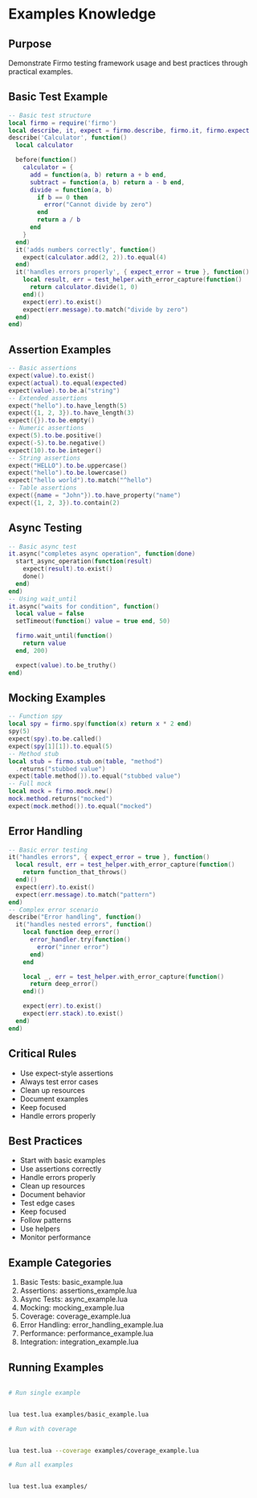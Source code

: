 # Examples Knowledge


## Purpose


Demonstrate Firmo testing framework usage and best practices through practical examples.

## Basic Test Example



```lua
-- Basic test structure
local firmo = require('firmo')
local describe, it, expect = firmo.describe, firmo.it, firmo.expect
describe('Calculator', function()
  local calculator

  before(function()
    calculator = {
      add = function(a, b) return a + b end,
      subtract = function(a, b) return a - b end,
      divide = function(a, b)
        if b == 0 then
          error("Cannot divide by zero")
        end
        return a / b
      end
    }
  end)
  it('adds numbers correctly', function()
    expect(calculator.add(2, 2)).to.equal(4)
  end)
  it('handles errors properly', { expect_error = true }, function()
    local result, err = test_helper.with_error_capture(function()
      return calculator.divide(1, 0)
    end)()
    expect(err).to.exist()
    expect(err.message).to.match("divide by zero")
  end)
end)
```



## Assertion Examples



```lua
-- Basic assertions
expect(value).to.exist()
expect(actual).to.equal(expected)
expect(value).to.be.a("string")
-- Extended assertions
expect("hello").to.have_length(5)
expect({1, 2, 3}).to.have_length(3)
expect({}).to.be.empty()
-- Numeric assertions
expect(5).to.be.positive()
expect(-5).to.be.negative()
expect(10).to.be.integer()
-- String assertions
expect("HELLO").to.be.uppercase()
expect("hello").to.be.lowercase()
expect("hello world").to.match("^hello")
-- Table assertions
expect({name = "John"}).to.have_property("name")
expect({1, 2, 3}).to.contain(2)
```



## Async Testing



```lua
-- Basic async test
it.async("completes async operation", function(done)
  start_async_operation(function(result)
    expect(result).to.exist()
    done()
  end)
end)
-- Using wait_until
it.async("waits for condition", function()
  local value = false
  setTimeout(function() value = true end, 50)

  firmo.wait_until(function() 
    return value 
  end, 200)

  expect(value).to.be_truthy()
end)
```



## Mocking Examples



```lua
-- Function spy
local spy = firmo.spy(function(x) return x * 2 end)
spy(5)
expect(spy).to.be.called()
expect(spy[1][1]).to.equal(5)
-- Method stub
local stub = firmo.stub.on(table, "method")
  .returns("stubbed value")
expect(table.method()).to.equal("stubbed value")
-- Full mock
local mock = firmo.mock.new()
mock.method.returns("mocked")
expect(mock.method()).to.equal("mocked")
```



## Error Handling



```lua
-- Basic error testing
it("handles errors", { expect_error = true }, function()
  local result, err = test_helper.with_error_capture(function()
    return function_that_throws()
  end)()
  expect(err).to.exist()
  expect(err.message).to.match("pattern")
end)
-- Complex error scenario
describe("Error handling", function()
  it("handles nested errors", function()
    local function deep_error()
      error_handler.try(function()
        error("inner error")
      end)
    end

    local _, err = test_helper.with_error_capture(function()
      return deep_error()
    end)()

    expect(err).to.exist()
    expect(err.stack).to.exist()
  end)
end)
```



## Critical Rules



- Use expect-style assertions
- Always test error cases
- Clean up resources
- Document examples
- Keep focused
- Handle errors properly


## Best Practices



- Start with basic examples
- Use assertions correctly
- Handle errors properly
- Clean up resources
- Document behavior
- Test edge cases
- Keep focused
- Follow patterns
- Use helpers
- Monitor performance


## Example Categories



1. Basic Tests: basic_example.lua
2. Assertions: assertions_example.lua
3. Async Tests: async_example.lua
4. Mocking: mocking_example.lua
5. Coverage: coverage_example.lua
6. Error Handling: error_handling_example.lua
7. Performance: performance_example.lua
8. Integration: integration_example.lua


## Running Examples



```bash

# Run single example


lua test.lua examples/basic_example.lua

# Run with coverage


lua test.lua --coverage examples/coverage_example.lua

# Run all examples


lua test.lua examples/
```
